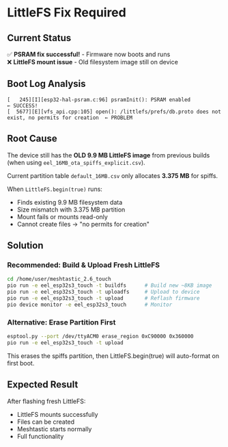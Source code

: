 # LittleFS Fix Required

## Current Status

✅ **PSRAM fix successful!** - Firmware now boots and runs  
❌ **LittleFS mount issue** - Old filesystem image still on device

## Boot Log Analysis

```
[   245][I][esp32-hal-psram.c:96] psramInit(): PSRAM enabled            ← SUCCESS!
[  5677][E][vfs_api.cpp:105] open(): /littlefs/prefs/db.proto does not exist, no permits for creation  ← PROBLEM
```

## Root Cause

The device still has the **OLD 9.9 MB LittleFS image** from previous builds (when using `eel_16MB_ota_spiffs_explicit.csv`).

Current partition table `default_16MB.csv` only allocates **3.375 MB** for spiffs.

When `LittleFS.begin(true)` runs:
- Finds existing 9.9 MB filesystem data
- Size mismatch with 3.375 MB partition
- Mount fails or mounts read-only
- Cannot create files → "no permits for creation"

## Solution

### Recommended: Build & Upload Fresh LittleFS

```bash
cd /home/user/meshtastic_2.6_touch
pio run -e eel_esp32s3_touch -t buildfs      # Build new ~8KB image
pio run -e eel_esp32s3_touch -t uploadfs     # Upload to device
pio run -e eel_esp32s3_touch -t upload       # Reflash firmware
pio device monitor -e eel_esp32s3_touch      # Monitor
```

### Alternative: Erase Partition First

```bash
esptool.py --port /dev/ttyACM0 erase_region 0xC90000 0x360000
pio run -e eel_esp32s3_touch -t upload
```

This erases the spiffs partition, then LittleFS.begin(true) will auto-format on first boot.

## Expected Result

After flashing fresh LittleFS:
- LittleFS mounts successfully  
- Files can be created
- Meshtastic starts normally
- Full functionality
